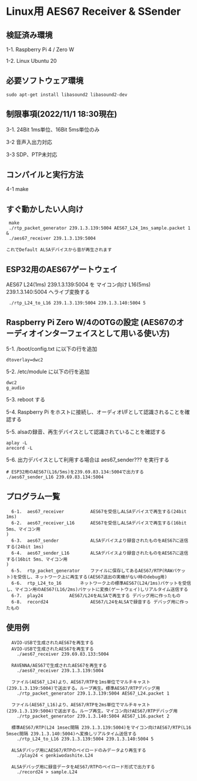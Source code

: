 # Linux用 AES67 Receiver & SSender

## 検証済み環境

 1-1. Raspberry Pi 4 / Zero W

 1-2.  Linux Ubuntu 20


## 必要ソフトウェア環境
	sudo apt-get install libasound2 libasound2-dev


## 制限事項(2022/11/1 18:30現在)

 3-1. 24Bit 1ms単位、16Bit 5ms単位のみ

 3-2 音声入出力対応

 3-3 SDP、PTP未対応


## コンパイルと実行方法

 4-1 make


## すぐ動かしたい人向け

```
 make
 ./rtp_packet_generator 239.1.3.139:5004 AES67_L24_1ms_sample.packet 1 &
 ./aes67_receiver 239.1.3.139:5004
```
	これでDefault ALSAデバイスから音が再生されます


## ESP32用のAES67ゲートウェイ

  AES67 L24(1ms) 239.1.3.139:5004 を マイコン向け L16(5ms) 239.1.3.140:5004 へライブ変換する
 
```
 ./rtp_L24_to_L16 239.1.3.139:5004 239.1.3.140:5004 5
```


## Raspberry Pi Zero W/4のOTGの設定 (AES67のオーディオインターフェイスとして用いる使い方)

 5-1. /boot/config.txt に以下の行を追加
```
dtoverlay=dwc2
```

 5-2. /etc/module に以下の行を追加

```
dwc2
g_audio
```

 5-3. reboot する

 5-4. Raspberry Pi をホストに接続し、オーディオI/Fとして認識されることを確認する

 5-5. alsaの録音、再生デバイスとして認識されていることを確認する

```
aplay -L
arecord -L
```

 5-6. 出力デバイスとして利用する場合は aes67_sender??? を実行する

```
# ESP32用のAES67(L16/5ms)を239.69.83.134:5004で出力する
./aes67_sender_L16 239.69.83.134:5004
```


## プログラム一覧

```
  6-1.  aes67_receiver          AES67を受信しALSAデバイスで再生する(24bit 1ms)
  6-2.  aes67_receiver_L16      AES67を受信しALSAデバイスで再生する(16bit 5ms、マイコン用
)
  6-3.  aes67_sender   	        ALSAデバイスより録音されたものをAES67に送信する(24bit 1ms)
  6-4.  aes67_sender_L16        ALSAデバイスより録音されたものをAES67に送信する(16bit 5ms、マイコン用
)
  6-5.  rtp_packet_generator	ファイルに保存してあるAES67/RTP(RAWパケット)を受信し、ネットワーク上に再生する(AES67送出の実機がない時のdebug用)
  6-6.  rtp_L24_to_16		ネットワーク上の標準AES67(L24/1ms)パケットを受信し、マイコン用のAES67(L16/2ms)パケットに変換(ゲートウェイ)しリアルタイム送信する
  6-7.  play24			AES67/L24をALSAで再生する デバッグ用に作ったもの
  6-8.  record24                AES67/L24をALSAで録音する デバッグ用に作ったもの
```


## 使用例

```
  AVIO-USBで生成されたAES67を再生する
  AVIO-USBで生成されたAES67を再生する
	./aes67_receiver 239.69.83.133:5004

  RAVENNA/AES67で生成されたAES67を再生する
	./aes67_receiver 239.1.3.139:5004

  ファイル(AES67_L24)より、AES67/RTPを1ms単位でマルチキャスト(239.1.3.139:5004)で送出する。ループ再生。標準AES67/RTPデバッグ用
	./rtp_packet_generator 239.1.3.139:5004 AES67_L24.packet 1

  ファイル(AES67_L16)より、AES67/RTPを2ms単位でマルチキャスト(239.1.3.139:5004)で送出する。ループ再生。マイコン向けAES67/RTPデバッグ用
	./rtp_packet_generator 239.1.3.140:5004 AES67_L16.packet 2

  標準AES67/RTP(L24 1msec間隔 239.1.3.139:5004)をマイコン向けAES67/RTP(L16 5msec間隔 239.1.3.140:5004)へ変換しリアルタイム送信する
	./rtp_L24_to_L16 239.1.3.139:5004 239.1.3.140:5004 5

  ALSAデバッグ用にAES67/RTPのペイロードのみデータより再生する
	./play24 < genkiwodashite.L24

  ALSAデバッグ用に録音データをAES67/RTPのペイロード形式で出力する
	./record24 > sample.L24
```

